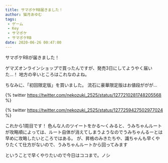 ```yaml
---
title: サマポケRB届きました！
author: 猫月あゆむ
tags:
 - ゲーム
 - Key
 - サマポケ
 - サマポケRB
date: 2020-06-26 00:47:00
---
```


サマポケRBが届きました！

<!-- more -->

ゲマズオンラインショップで買ったんですが、発売3日にしてようやく届いた...！
地方の辛いところはこれなのよね。

ちなみに、「初回限定版」を買いました。
流石に豪華限定版はお値段ががが...

{% twitter https://twitter.com/nekozuki_2525/status/1277210281748205568 %}

{% twitter https://twitter.com/nekozuki_2525/status/1277259427502977024 %}

これから1周目です！
色んな人のツイートをかる～くみると、うみちゃんルートが攻略順によっては、ルート自体が消えてしまうようなのでうみちゃんるーとは早めに攻略したいところではある。
が、昇格のみきたちや、識ちゃんも早くやりたくて仕方がないので、うみちゃんルートから回ってみます

ということで早くやりたいので今日はココまで。ノシ